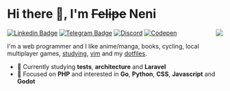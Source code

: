 # Hi there 👋, I'm ~~Felipe~~ Neni

<img align='right' src="https://github-readme-stats.vercel.app/api/top-langs/?username=nenitf">

[![Linkedin Badge](https://img.shields.io/badge/-LinkedIn-blue?style=flat-square&logo=Linkedin&logoColor=white&link=https://www.linkedin.com/in/magnocarv/)](https://www.linkedin.com/in/nenitf/)
[![Telegram Badge](https://img.shields.io/badge/-Telegram-1ca0f1?style=flat-square&labelColor=1ca0f1&logo=telegram&logoColor=white)](https://t.me/nenitf/)
[![Discord](https://img.shields.io/badge/-Discord-7389D8?style=flat-square&logo=Discord&logoColor=white)](https://discord.com/users/298546270451269642)
[![Codepen](https://img.shields.io/badge/-CodePen-000000?style=flat-square&logo=Codepen&logoColor=white)](https://codepen.io/nenitf)

I'm a web programmer and I like anime/manga, books, cycling, local multiplayer games, [studying](https://gitlab.com/users/nenitf/projects), [vim](https://www.vim.org/) and my [dotfiles](http://github.com/nenitf/dotfiles).

- :dart: Currently studying **tests**, **architecture** and **Laravel**
- :pushpin: Focused on **PHP** and interested in **Go**, **Python**, **CSS**, **Javascript** and **Godot**
